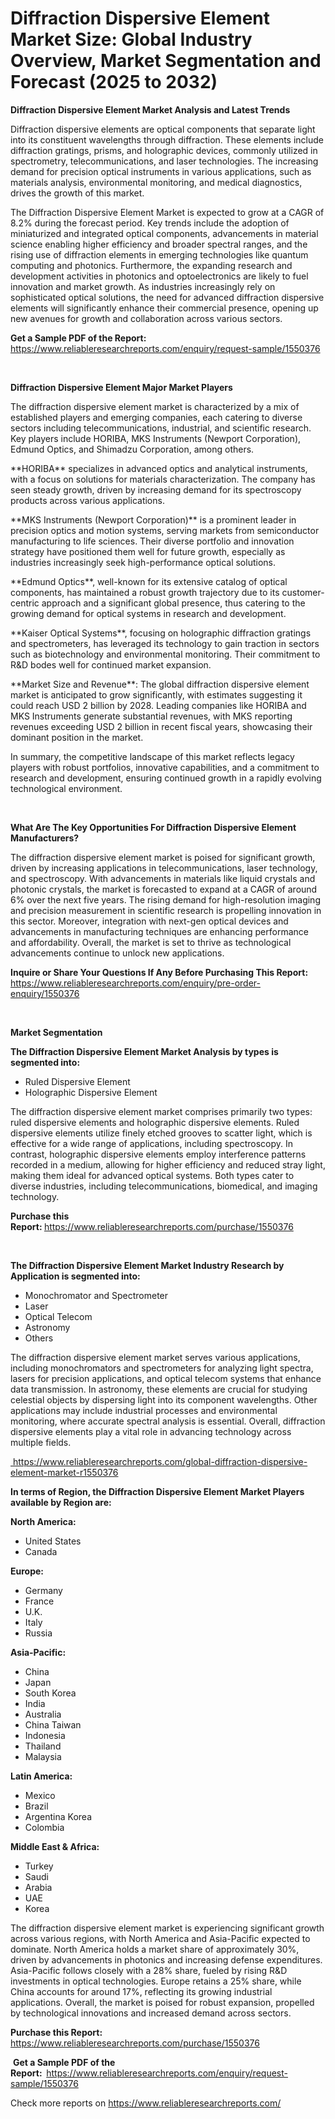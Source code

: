 <p><h1>Diffraction Dispersive Element Market Size: Global Industry Overview, Market Segmentation and Forecast (2025 to 2032)</h1></p><p><strong>Diffraction Dispersive Element Market Analysis and Latest Trends</strong></p>
<p><p>Diffraction dispersive elements are optical components that separate light into its constituent wavelengths through diffraction. These elements include diffraction gratings, prisms, and holographic devices, commonly utilized in spectrometry, telecommunications, and laser technologies. The increasing demand for precision optical instruments in various applications, such as materials analysis, environmental monitoring, and medical diagnostics, drives the growth of this market.</p><p>The Diffraction Dispersive Element Market is expected to grow at a CAGR of 8.2% during the forecast period. Key trends include the adoption of miniaturized and integrated optical components, advancements in material science enabling higher efficiency and broader spectral ranges, and the rising use of diffraction elements in emerging technologies like quantum computing and photonics. Furthermore, the expanding research and development activities in photonics and optoelectronics are likely to fuel innovation and market growth. As industries increasingly rely on sophisticated optical solutions, the need for advanced diffraction dispersive elements will significantly enhance their commercial presence, opening up new avenues for growth and collaboration across various sectors.</p></p>
<p><strong>Get a Sample PDF of the Report:&nbsp;</strong> <a href="https://www.reliableresearchreports.com/enquiry/request-sample/1550376?utm_campaign=2473&utm_medium=2&utm_source=Github&utm_content=ia&utm_term=15022025&utm_id=diffraction-dispersive-element">https://www.reliableresearchreports.com/enquiry/request-sample/1550376</a></p>
<p>&nbsp;</p>
<p><strong>Diffraction Dispersive Element Major Market Players</strong></p>
<p><p>The diffraction dispersive element market is characterized by a mix of established players and emerging companies, each catering to diverse sectors including telecommunications, industrial, and scientific research. Key players include HORIBA, MKS Instruments (Newport Corporation), Edmund Optics, and Shimadzu Corporation, among others.</p><p>**HORIBA** specializes in advanced optics and analytical instruments, with a focus on solutions for materials characterization. The company has seen steady growth, driven by increasing demand for its spectroscopy products across various applications. </p><p>**MKS Instruments (Newport Corporation)** is a prominent leader in precision optics and motion systems, serving markets from semiconductor manufacturing to life sciences. Their diverse portfolio and innovation strategy have positioned them well for future growth, especially as industries increasingly seek high-performance optical solutions.</p><p>**Edmund Optics**, well-known for its extensive catalog of optical components, has maintained a robust growth trajectory due to its customer-centric approach and a significant global presence, thus catering to the growing demand for optical systems in research and development.</p><p>**Kaiser Optical Systems**, focusing on holographic diffraction gratings and spectrometers, has leveraged its technology to gain traction in sectors such as biotechnology and environmental monitoring. Their commitment to R&D bodes well for continued market expansion.</p><p>**Market Size and Revenue**: The global diffraction dispersive element market is anticipated to grow significantly, with estimates suggesting it could reach USD 2 billion by 2028. Leading companies like HORIBA and MKS Instruments generate substantial revenues, with MKS reporting revenues exceeding USD 2 billion in recent fiscal years, showcasing their dominant position in the market.</p><p>In summary, the competitive landscape of this market reflects legacy players with robust portfolios, innovative capabilities, and a commitment to research and development, ensuring continued growth in a rapidly evolving technological environment.</p></p>
<p>&nbsp;</p>
<p><strong>What Are The Key Opportunities For Diffraction Dispersive Element Manufacturers?</strong></p>
<p><p>The diffraction dispersive element market is poised for significant growth, driven by increasing applications in telecommunications, laser technology, and spectroscopy. With advancements in materials like liquid crystals and photonic crystals, the market is forecasted to expand at a CAGR of around 6% over the next five years. The rising demand for high-resolution imaging and precision measurement in scientific research is propelling innovation in this sector. Moreover, integration with next-gen optical devices and advancements in manufacturing techniques are enhancing performance and affordability. Overall, the market is set to thrive as technological advancements continue to unlock new applications.</p></p>
<p><strong>Inquire or Share Your Questions If Any Before Purchasing This Report:</strong> <a href="https://www.reliableresearchreports.com/enquiry/pre-order-enquiry/1550376?utm_campaign=2473&utm_medium=2&utm_source=Github&utm_content=ia&utm_term=15022025&utm_id=diffraction-dispersive-element">https://www.reliableresearchreports.com/enquiry/pre-order-enquiry/1550376</a></p>
<p>&nbsp;</p>
<p><strong>Market Segmentation</strong></p>
<p><strong>The Diffraction Dispersive Element Market Analysis by types is segmented into:</strong></p>
<p><ul><li>Ruled Dispersive Element</li><li>Holographic Dispersive Element</li></ul></p>
<p><p>The diffraction dispersive element market comprises primarily two types: ruled dispersive elements and holographic dispersive elements. Ruled dispersive elements utilize finely etched grooves to scatter light, which is effective for a wide range of applications, including spectroscopy. In contrast, holographic dispersive elements employ interference patterns recorded in a medium, allowing for higher efficiency and reduced stray light, making them ideal for advanced optical systems. Both types cater to diverse industries, including telecommunications, biomedical, and imaging technology.</p></p>
<p><strong>Purchase this Report:&nbsp;</strong><a href="https://www.reliableresearchreports.com/purchase/1550376?utm_campaign=2473&utm_medium=2&utm_source=Github&utm_content=ia&utm_term=15022025&utm_id=diffraction-dispersive-element">https://www.reliableresearchreports.com/purchase/1550376</a></p>
<p>&nbsp;</p>
<p><strong>The Diffraction Dispersive Element Market Industry Research by Application is segmented into:</strong></p>
<p><ul><li>Monochromator and Spectrometer</li><li>Laser</li><li>Optical Telecom</li><li>Astronomy</li><li>Others</li></ul></p>
<p><p>The diffraction dispersive element market serves various applications, including monochromators and spectrometers for analyzing light spectra, lasers for precision applications, and optical telecom systems that enhance data transmission. In astronomy, these elements are crucial for studying celestial objects by dispersing light into its component wavelengths. Other applications may include industrial processes and environmental monitoring, where accurate spectral analysis is essential. Overall, diffraction dispersive elements play a vital role in advancing technology across multiple fields.</p></p>
<p><a href="https://www.reliableresearchreports.com/global-diffraction-dispersive-element-market-r1550376?utm_campaign=2473&utm_medium=2&utm_source=Github&utm_content=ia&utm_term=15022025&utm_id=diffraction-dispersive-element">&nbsp;https://www.reliableresearchreports.com/global-diffraction-dispersive-element-market-r1550376</a></p>
<p><strong>In terms of Region, the Diffraction Dispersive Element Market Players available by Region are:</strong></p>
<p>
    <p> <strong> North America: </strong>
        <ul>
            <li>United States</li>
            <li>Canada</li>
        </ul>
        </p> 
    <p> <strong> Europe: </strong>
        <ul>
            <li>Germany</li>
            <li>France</li>
            <li>U.K.</li>
            <li>Italy</li>
            <li>Russia</li>
        </ul>
        </p> 
    <p> <strong> Asia-Pacific: </strong>
        <ul>
            <li>China</li>
            <li>Japan</li>
            <li>South Korea</li>
            <li>India</li>
            <li>Australia</li>
            <li>China Taiwan</li>
            <li>Indonesia</li>
            <li>Thailand</li>
            <li>Malaysia</li>
        </ul>
        </p> 
    <p> <strong> Latin America: </strong>
        <ul>
            <li>Mexico</li>
            <li>Brazil</li>
            <li>Argentina Korea</li>
            <li>Colombia</li>
        </ul>
        </p> 
    <p> <strong> Middle East & Africa: </strong>
        <ul>
            <li>Turkey</li>
            <li>Saudi</li>
            <li>Arabia</li>
            <li>UAE</li>
            <li>Korea</li>
        </ul>
    </p>
    </p>
<p><p>The diffraction dispersive element market is experiencing significant growth across various regions, with North America and Asia-Pacific expected to dominate. North America holds a market share of approximately 30%, driven by advancements in photonics and increasing defense expenditures. Asia-Pacific follows closely with a 28% share, fueled by rising R&D investments in optical technologies. Europe retains a 25% share, while China accounts for around 17%, reflecting its growing industrial applications. Overall, the market is poised for robust expansion, propelled by technological innovations and increased demand across sectors.</p></p>
<p><strong>Purchase this Report: </strong><a href="https://www.reliableresearchreports.com/purchase/1550376?utm_campaign=2473&utm_medium=2&utm_source=Github&utm_content=ia&utm_term=15022025&utm_id=diffraction-dispersive-element">https://www.reliableresearchreports.com/purchase/1550376</a></p>
<p>&nbsp;<strong>Get a Sample PDF of the Report:&nbsp;&nbsp;</strong><a href="https://www.reliableresearchreports.com/enquiry/request-sample/1550376?utm_campaign=2473&utm_medium=2&utm_source=Github&utm_content=ia&utm_term=15022025&utm_id=diffraction-dispersive-element">https://www.reliableresearchreports.com/enquiry/request-sample/1550376</a></p>
<p><strong></strong></p>
<p>Check more reports on <a href="https://www.reliableresearchreports.com/?utm_campaign=2473&utm_medium=2&utm_source=Github&utm_content=ia&utm_term=15022025&utm_id=diffraction-dispersive-element">https://www.reliableresearchreports.com/</a></p>